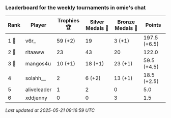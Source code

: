### Leaderboard for the weekly tournaments in omie's chat
| Rank | Player | Trophies 🏆 | Silver Medals 🥈 | Bronze Medals 🥉 | Points |
|------|--------|-------------|------------------|------------------|--------|
| 1 🥇 | v6r_ | 59 (+2) | 19 | 3 (+1) | 197.5 (+6.5) |
| 2 🥈 | ritaaww | 23 | 43 | 20 | 122.0 |
| 3 🥉 | mangos4u | 10 (+1) | 18 (+1) | 23 (+1) | 59.5 (+4.5) |
| 4 | solahh__ | 2 | 6 (+2) | 13 (+1) | 18.5 (+2.5) |
| 5 | aliveleader | 1 | 2 | 0 | 5.0 |
| 6 | xddjenny | 0 | 0 | 3 | 1.5 |

_Last updated at 2025-05-21 09:16:59 UTC_